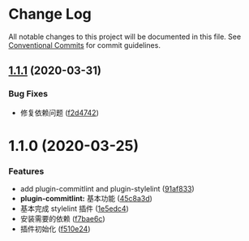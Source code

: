 # Change Log

All notable changes to this project will be documented in this file.
See [Conventional Commits](https://conventionalcommits.org) for commit guidelines.

## [1.1.1](https://github.com/walrusjs/plugins/compare/@walrus/plugin-stylelint@1.1.0...@walrus/plugin-stylelint@1.1.1) (2020-03-31)

### Bug Fixes

- 修复依赖问题 ([f2d4742](https://github.com/walrusjs/plugins/commit/f2d4742207c451e7c48ae54ac45621058fa48902))

# 1.1.0 (2020-03-25)

### Features

- add plugin-commitlint and plugin-stylelint ([91af833](https://github.com/walrusjs/plugins/commit/91af833f7defc98757be917b0ae0e2693067c853))
- **plugin-commitlint:** 基本功能 ([45c8a3d](https://github.com/walrusjs/plugins/commit/45c8a3d7b9f9a3c58e5708c39807db9a643bbb67))
- 基本完成 stylelint 插件 ([1e5edc4](https://github.com/walrusjs/plugins/commit/1e5edc4d01539ded302dc0a35c91eb52fec0a49b))
- 安装需要的依赖 ([f7bae6c](https://github.com/walrusjs/plugins/commit/f7bae6c49f94062356484791dfefb56f41796dac))
- 插件初始化 ([f510e24](https://github.com/walrusjs/plugins/commit/f510e24139c284ed8b6aa00ed030bf286ae3e52c))
